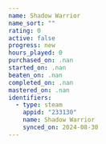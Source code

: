 ```yaml
---
name: Shadow Warrior
name_sort: ""
rating: 0
active: false
progress: new
hours_played: 0
purchased_on: .nan
started_on: .nan
beaten_on: .nan
completed_on: .nan
mastered_on: .nan
identifiers:
  - type: steam
    appid: "233130"
    name: Shadow Warrior
    synced_on: 2024-08-30
---
```

